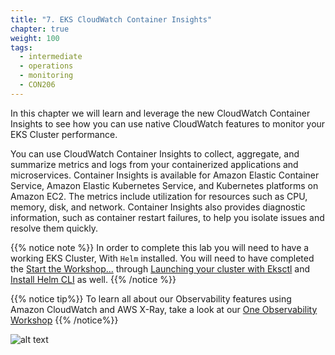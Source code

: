 ```yaml
---
title: "7. EKS CloudWatch Container Insights"
chapter: true
weight: 100
tags:
  - intermediate
  - operations
  - monitoring
  - CON206
---
```


In this chapter we will learn and leverage the new CloudWatch Container Insights to see how you can use native CloudWatch features to monitor your EKS Cluster performance.

You can use CloudWatch Container Insights to collect, aggregate, and summarize metrics and logs from your containerized applications and microservices. Container Insights is available for Amazon Elastic Container Service, Amazon Elastic Kubernetes Service, and Kubernetes platforms on Amazon EC2. The metrics include utilization for resources such as CPU, memory, disk, and network. Container Insights also provides diagnostic information, such as container restart failures, to help you isolate issues and resolve them quickly.

{{% notice note %}}
In order to complete this lab you will need to have a working EKS Cluster, With `Helm` installed.
You will need to have completed the [Start the Workshop...](/020_prerequisites.html) through  [Launching your cluster with Eksctl](/030_eksctl.html) and [Install Helm CLI](/050_scaling/install.html) as well.
{{% /notice %}}

{{% notice tip%}}
To learn all about our Observability features using Amazon CloudWatch and AWS X-Ray, take a look at our [One Observability Workshop](https://observability.workshop.aws)
{{% /notice%}}

![alt text](/images/ekscwci/insights.png "CW Insights")

